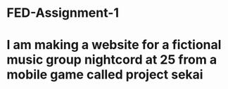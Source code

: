 # FED-Assignment-1
# I am making a website for a fictional music group nightcord at 25 from a mobile game called project sekai